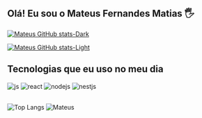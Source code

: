 ## Olá! Eu sou o Mateus Fernandes Matias 🖐️

[![Mateus GitHub stats-Dark](https://github-readme-stats.vercel.app/api?username=mateusfm123&show_icons=true&theme=dark#gh-dark-mode-only)](https://github.com/anuraghazra/github-readme-stats#gh-dark-mode-only)

[![Mateus GitHub stats-Light](https://github-readme-stats.vercel.app/api?username=mateusfm123&show_icons=true&theme=default#gh-light-mode-only)](https://github.com/anuraghazra/github-readme-stats#gh-light-mode-only)

## Tecnologias que eu uso no meu dia

<div style="display: inline_block">
  <img align="center" alt="js" src="https://img.shields.io/badge/JavaScript-000000?style=for-the-badge&logo=javascript&logoColor=F7DF1E" />
  <img align="center" alt="react" src="https://img.shields.io/badge/TypeScript-000000?style=for-the-badge&logo=typescript&logoColor=007ACC" />
  <img align="center" alt="nodejs" src="https://img.shields.io/badge/Node.js-000000?style=for-the-badge&logo=node.js&logoColor=239120" />
  <img align="center" alt="nestjs" src="https://img.shields.io/badge/Nest.js-000000?style=for-the-badge&logo=nestjs&logoColor=CC342D" />
</div><br/>

![Top Langs](https://github-readme-stats.vercel.app/api/top-langs/?username=mateusfm123&layout=compact)
![Mateus](https://github-readme-stats.vercel.app/api/top-langs/?username=mateusfm123&theme=blue-green)

